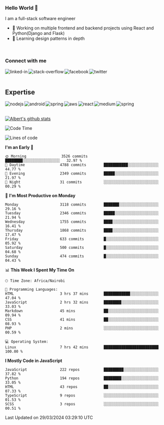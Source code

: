

### Hello World 👋
I am a full-stack software engineer
- 🔭 Working on multiple frontend and backend projects using React and Python(Django and Flask)
- 🌱 Learning design patterns in depth

<br>

### Connect with me

[<img align="left" alt="linked-in" src="https://img.shields.io/badge/linkedin-%230077B5.svg?&style=for-the-badge&logo=linkedin&logoColor=white" />](https://www.linkedin.com/in/albert-byrone/)

<!-- [<img align="left" alt="medium" src="https://img.shields.io/badge/medium-%2312100E.svg?&style=for-the-badge&logo=medium&logoColor=white" />](https://56faisal.medium.com/) -->

[<img align="left" alt="stack-overflow" src="https://img.shields.io/badge/stack%20overflow-FE7A16?logo=stack-overflow&logoColor=white&style=for-the-badge" />](https://stackoverflow.com/users/11916317/albert-byrone)

[<img align="left" alt="facebook" src="https://img.shields.io/badge/facebook-%231877F2.svg?&style=for-the-badge&logo=facebook&logoColor=white" />](https://web.facebook.com/albert.byrone.1/)

[<img align="left" alt="twitter" src="https://img.shields.io/badge/twitter-%231DA1F2.svg?&style=for-the-badge&logo=twitter&logoColor=white" />](https://twitter.com/byrone_albert)

<br>

<br>

## Expertise
<img align="left" alt="nodejs" src="https://img.shields.io/badge/python%20-%2343853D.svg?&style=for-the-badge&logo=node.js&logoColor=white" />
<img align="left" alt="android" src="https://img.shields.io/badge/Flask-3DDC84?logo=android&logoColor=white&style=for-the-badge" />
<img align="left" alt="spring" src="https://img.shields.io/badge/drf%20-%236DB33F.svg?&style=for-the-badge&logo=spring&logoColor=white" />
<img align="left" alt="aws" src="https://img.shields.io/badge/django%20AWS-%23232F3E?logo=amazon-aws&logoColor=white&style=for-the-badge" />
<img align="left" alt="react" src="https://img.shields.io/badge/react%20-%2320232a.svg?&style=for-the-badge&logo=react&logoColor=%2361DAFB" />
<img align="left" alt="medium" src="https://img.shields.io/badge/Angular-%23316192.svg?&style=for-the-badge&logo=postgresql&logoColor=white" />
<img align="left" alt="spring" src="https://img.shields.io/badge/Javascript%20-%236DB33F.svg?&style=for-the-badge&logo=spring&logoColor=white" />
<br>
<br>


[![Albert's github stats](https://github-readme-stats.vercel.app/api?username=Albert-Byrone&count_private=true&show_icons=true&theme=radical&hide_rank=false)](https://github.com/anuraghazra/github-readme-stats)

<!-- [![Top Langs](https://github-readme-stats.vercel.app/api/top-langs/?username=Albert-Byrone&layout=compact)](https://github.com/anuraghazra/github-readme-stats) -->

<!--
**Albert-Byrone/Albert-Byrone** is a ✨ _special_ ✨ repository because its `README.md` (this file) appears on your GitHub profile.

Here are some ideas to get you started:

- 🔭 I’m currently working on ...
- 🌱 I’m currently learning ...
- 👯 I’m looking to collaborate on ...
- 🤔 I’m looking for help with ...
- 💬 Ask me about ...
- 📫 How to reach me: ...
- 😄 Pronouns: ...
- ⚡ Fun fact: ...
-->


<!--START_SECTION:waka-->
![Code Time](http://img.shields.io/badge/Code%20Time-1%2C084%20hrs%2045%20mins-blue)

![Lines of code](https://img.shields.io/badge/From%20Hello%20World%20I%27ve%20Written-65.0%20million%20lines%20of%20code-blue)

**I'm an Early 🐤** 

```text
🌞 Morning                3526 commits        ████████░░░░░░░░░░░░░░░░░   32.97 % 
🌆 Daytime                4788 commits        ███████████░░░░░░░░░░░░░░   44.77 % 
🌃 Evening                2349 commits        █████░░░░░░░░░░░░░░░░░░░░   21.97 % 
🌙 Night                  31 commits          ░░░░░░░░░░░░░░░░░░░░░░░░░   00.29 % 
```
📅 **I'm Most Productive on Monday** 

```text
Monday                   3118 commits        ███████░░░░░░░░░░░░░░░░░░   29.16 % 
Tuesday                  2346 commits        █████░░░░░░░░░░░░░░░░░░░░   21.94 % 
Wednesday                1755 commits        ████░░░░░░░░░░░░░░░░░░░░░   16.41 % 
Thursday                 1868 commits        ████░░░░░░░░░░░░░░░░░░░░░   17.47 % 
Friday                   633 commits         █░░░░░░░░░░░░░░░░░░░░░░░░   05.92 % 
Saturday                 500 commits         █░░░░░░░░░░░░░░░░░░░░░░░░   04.68 % 
Sunday                   474 commits         █░░░░░░░░░░░░░░░░░░░░░░░░   04.43 % 
```


📊 **This Week I Spent My Time On** 

```text
🕑︎ Time Zone: Africa/Nairobi

💬 Programming Languages: 
HTML                     3 hrs 37 mins       ████████████░░░░░░░░░░░░░   47.04 % 
JavaScript               2 hrs 32 mins       ████████░░░░░░░░░░░░░░░░░   33.03 % 
Markdown                 45 mins             ██░░░░░░░░░░░░░░░░░░░░░░░   09.94 % 
CSS                      41 mins             ██░░░░░░░░░░░░░░░░░░░░░░░   08.93 % 
PHP                      2 mins              ░░░░░░░░░░░░░░░░░░░░░░░░░   00.59 % 

💻 Operating System: 
Linux                    7 hrs 42 mins       █████████████████████████   100.00 % 
```

**I Mostly Code in JavaScript** 

```text
JavaScript               222 repos           █████████░░░░░░░░░░░░░░░░   37.82 % 
Python                   194 repos           ████████░░░░░░░░░░░░░░░░░   33.05 % 
HTML                     43 repos            ██░░░░░░░░░░░░░░░░░░░░░░░   07.33 % 
TypeScript               9 repos             ░░░░░░░░░░░░░░░░░░░░░░░░░   01.53 % 
SCSS                     3 repos             ░░░░░░░░░░░░░░░░░░░░░░░░░   00.51 % 
```




 Last Updated on 29/03/2024 03:29:10 UTC
<!--END_SECTION:waka-->
